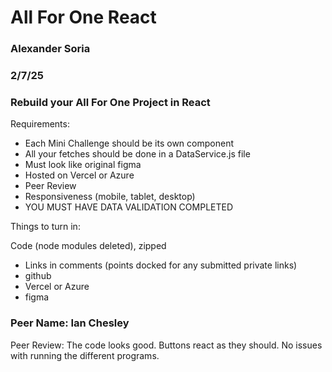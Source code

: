 # All For One React

### Alexander Soria
### 2/7/25

### Rebuild your All For One Project in React



Requirements:

- Each Mini Challenge should be its own component
- All your fetches should be done in a DataService.js file
- Must look like original figma
- Hosted on Vercel or Azure
- Peer Review
- Responsiveness (mobile, tablet, desktop)
- YOU MUST HAVE DATA VALIDATION COMPLETED


Things to turn in:

Code (node modules deleted), zipped
- Links in comments (points docked for any submitted private links)
- github
- Vercel or Azure
- figma

### Peer Name: Ian Chesley
Peer Review: The code looks good. Buttons react as they should. No issues with running the different programs.
